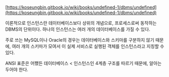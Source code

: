 [https://koseungbin.gitbook.io/wiki/books/undefined-1/dbms/undefined](https://koseungbin.gitbook.io/wiki/books/undefined-1/dbms/undefined)

이론적으로 인스턴스란 데이터베이스보다 상위의 개념으로, 프로세스로써 동작하는 DBMS의 단위이다. 하나의 인스턴스는 여러 개의 데이터베이스를 가질 수 있다.

주로 쓰는 MySQL이나 Oracle의 경우는 데이터베이스와 스키마를 구분하지 않기 때문에, 여러 개의 스키마가 모여서 이 실제 서비스로 실행된 객체를 인스턴스라고 지칭할 수 있다.

ANSI 표준은 어쨌든 데이터베이스 < 인스턴스인 4계층 구조를 따르기 때문에, 알아는 두어야 한다.